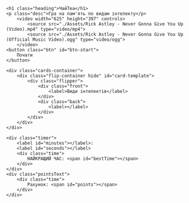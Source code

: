 <!DOCTYPE html>
<html lang="en" > 
<head>
  <meta charset="UTF-8">
  <title>ЧайТеа </title>
  <link href="https://fonts.googleapis.com/css?family=Abel|Lobster" rel="stylesheet">
<script src="https://cdnjs.cloudflare.com/ajax/libs/jquery/3.1.1/jquery.min.js"></script><link rel="stylesheet" href="./style.css">

</head>
<body>
<!-- partial:index.partial.html -->
<div class="align-center">

    <h1 class="heading">ЧайТеа</h1>
    <p class="desc">Гра на пам'ять по видам інтелекту</p>
        <video width="625" height="397" controls>
            <source src="./Assets/Rick Astley - Never Gonna Give You Up (Video).mp4" type="video/mp4">
            <source src="./Assets/Rick Astley - Never Gonna Give You Up (Official Music Video).ogg" type="video/ogg">
        </video>    
    <button class="btn" id="btn-start">
        Почати
    </button>

    <div class="cards-container">
        <div class="flip-container hide" id="card-template">
            <div class="flipper">
                <div class="front">
                    <label>Види інтелектів</label>
                </div>
                <div class="back">
                    <label></label>
                </div>
            </div>
        </div>
    </div>

    <div class="timer">
        <label id="minutes"></label>:
        <label id="seconds"></label>
        <div class="time">
            НАЙКРАЩИЙ ЧАС: <span id="bestTime"></span>
        </div>
    </div>
    <div class="pointsText">
        <div class="time">
            Рахунок: <span id="points"></span>
        </div>
    </div>

</div>
<!-- partial -->
  <script  src="./script.js"></script>

</body>
</html>
